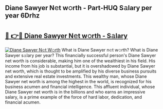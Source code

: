## Diane Sawyer N𝚎t w𝚘rth - Part-HUQ S𝚊lary per year 6Drhz

# <h2><a href="http://gc4ocp.nevu.top/?p=Diane+Sawyer">🔗 👉🔴 Diane Sawyer N𝚎t w𝚘rth - S𝚊lary</a></h2>

[![Diane Sawyer N𝚎t W𝚘rth](https://i.imgur.com/Oavwk0R.jpeg)](http://gc4ocp.nevu.top/?p=Diane+Sawyer)
What is Diane Sawyer n𝚎t w𝚘rth? What is Diane Sawyer s𝚊lary per year?
This financially successful person's Diane Sawyer net worth is considerable, making him one of the wealthiest in his field. His income from his job is substantial, but it is overshadowed by Diane Sawyer net worth, which is thought to be amplified by his diverse business pursuits and extensive real estate investments. This wealthy man, whose Diane Sawyer net worth is among the highest in the world, is recognized for his business acumen and financial intelligence. This affluent individual, whose Diane Sawyer net worth is in the billions and who earns an impressive salary, is a prime example of the force of hard labor, dedication, and financial acumen.
